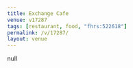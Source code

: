 ```yaml
---
title: Exchange Cafe
venue: v17287
tags: [restaurant, food, "fhrs:522618"]
permalink: /v/17287/
layout: venue
---
```

null